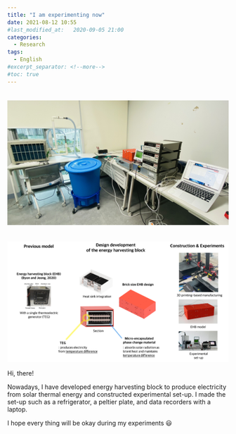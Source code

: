 ```yaml
---
title: "I am experimenting now"
date: 2021-08-12 10:55
#last_modified_at:   2020-09-05 21:00
categories:
  - Research
tags:
  - English
#excerpt_separator: <!--more-->
#toc: true
---
```




<img src="..\assets\images\0812_1.jpg" style="float: center; margin-top: 20px; margin-bottom: 0px;" >

<img
src="..\assets\images\EHB\01.png"
style="float: center; margin-top: 20px; margin-bottom: 0px;" >

Hi, there!

Nowadays, I have developed energy harvesting block to produce electricity from solar thermal energy and constructed experimental set-up. I made the set-up such as a refrigerator, a peltier plate, and data recorders with a laptop. 

I hope every thing will be okay during my experiments :smiley:
